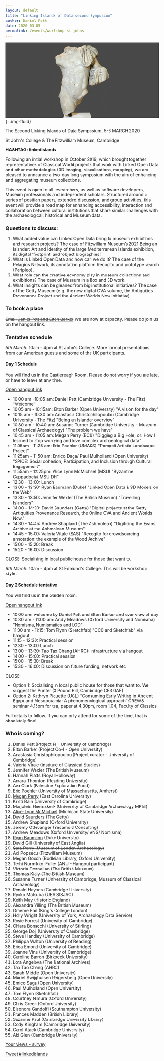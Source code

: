 ```yaml
---
layout: default
title: "Linking Islands of Data second Symposium"
author: Daniel Pett
date: 2020-03-05
permalink: /events/workshop-st-johns
---
```

![](/images/layouts/dionysus.jpg){: .img-fluid}

The Second Linking Islands of Data Symposium, 5-6 MARCH 2020

St John's College & The Fitzwilliam Museum, Cambridge

**HASHTAG: linkedislands**

Following an initial workshop in October 2019, which brought together representatives
of Classical World projects that work with Linked Open Data and other methodologies
(3D imaging, visualisations, mapping), we are pleased to announce a two-day long
symposium with the aim of enhancing and aggregating museum collections.

This event is open to all researchers, as well as software developers, Museum professionals and independent scholars.
Structured around a series of position papers, extended discussion, and group activities,
this event will provide a road map for enhancing accessibility, interaction and
collaboration between cultural institutions that share similar challenges with
the archaeological, historical and Museum data.

### Questions to discuss:
1. What added value can Linked Open Data bring to museum exhibitions and research
projects? The case of Fitzwilliam Museum’s 2021 Being an Islander: Art and Identity
of the large Mediterranean Islands exhibition, its digital ‘footprint’ and ‘object biographies’.
2. What is Linked Open Data and how can we do it? The case of the Pelagios Network,
its annotation platform Recogito and prototype search (Peripleo).
3. What role can the creative economy play in museum collections and exhibitions?
The case of Museum in a Box and 3D work.
4. What insights can be gleaned from big institutional initiatives? The case of
the Getty Museum (e.g. the new digital CVA volume, the Antiquities Provenance
Project and the Ancient Worlds Now initiative)

### To book a place

~~Email [Daniel Pett and Elton Barker](mailto:dejp3@cam.ac.uk,elton.barker@open.ac.uk)~~
We are now at capacity. Please do join us on the hangout link. 

### Tentative schedule

*5th March:* 10am - 4pm at St John's College. More formal presentations from our American guests and some of the UK participants.  

#### Day 1 Schedule


You will find us in the Castlereagh Room. Please do not worry if you are late, or have to leave at any time.

[Open hangout link](https://meet.google.com/tnt-pnpn-dpj)


* 10:00 am -10:05 am: Daniel Pett (Cambridge University - The Fitz) "Welcome"
* 10:05 am - 10:15am: Elton Barker (Open University) "A vision for the day"
* 10:15 am - 10:30 am: Anastasia Christophilopoulou (Cambridge University - The Fitz) "Being an Islander overview"
* 10:30 am - 10:40 am: Susanne Turner (Cambridge University - Museum of Classical Archaeology) "The problem we have"
* 10:45 am - 11:05 am: Megan Perry (ECU) "Digging a Big Hole, or: How I learned to stop worrying and love complex archaeological data"
* 11:05am - 11:25 am: Eric Poehler (UMASS) "Pompeii Artistic Landscape Project"
* 11:25am - 11:50 am: Enrico Daga/ Paul Mulholland (Open University) "SPICE: Social cohesion, Participation, and Inclusion through Cultural Engagement"
* 11:55am - 12:25pm: Alice Lynn McMichael (MSU) "Byzantine Cappadocia/ MSU DH"
* 12:30 - 13:00: Lunch
* 13:00 - 13:30: Ryan Baumann (Duke) "Linked Open Data & 3D Models on the Web"
* 13:30 - 13:50: Jennifer Wexler (The British Museum) "Travelling Islanders"
* 14:00 - 14:30: David Saunders (Getty) "Digital projects at the Getty: Antiquities Provenance Research, the Online CVA and Ancient Worlds Now."
* 14:30 - 14:45: Andrew Shapland (The Ashmolean) "Digitising the Evans Archive at the Ashmolean Museum"
* 14:45 - 15:00: Valeria Vitale (SAS) "Recogito for crowdsourcing annotation: the example of the Wood Archive"
* 15:00 - 15:20: Break
* 15:20 - 16:00: Discussion

CLOSE: Socialising in local public house for those that want to.

*6th March:* 10am - 4pm at St Edmund's College. This will be workshop style.

#### Day 2 Schedule tentative

You will find us in the Garden room. 

[Open hangout link](https://meet.google.com/pnt-qnts-udg)

* 10:00 am: welcome by Daniel Pett and Elton Barker and over view of day
* 10:30 am - 11:00 am: Andy Meadows (Oxford University and Nomisma) "Nomisma, Numismatics and LOD"
* 11:00 am - 11:15: Tom Flynn (Sketchfab) "CC0 and Sketchfab" via hangout 
* 11:15 - 12:30: Practical session
* 12:30 - 13:00 Lunch
* 13:00 - 13:30: Tao Tao Chang (AHRC): Infrastructure via hangout
* 14:00 - 15:00: Practical session
* 15:00 - 15:30: Break
* 15:30 - 16:00: Discussion on future funding, network etc

CLOSE: 

* Option 1: Socialising in local public house for those that want to. We suggest the Punter (3 Pound Hill, Cambridge CB3 0AE)
* Option 2: Kathryn Piquette (UCL) “Consuming Early Writing in Ancient Egypt and Mesopotamia: A phenomenological approach” CREWS seminar 4.15pm for tea, paper at 4.30pm, room 1.04, Faculty of Classics

<script src="https://gist.github.com/portableant/a112cf3a176ee0fa7faeecf75517bc45.js"></script>

Full details to follow. If you can only attend for some of the time, that is absolutely fine!

### Who is coming?

1. Daniel Pett (Project PI - University of Cambridge)
2. Elton Barker (Project Co-I - Open University)
3. Anastasia Christophilopoulou (Project curator - University of Cambridge)
4. Valeria Vitale (Institute of Classical Studies)
5. Jennifer Wexler (The British Museum)
6. Hannah Platts (Royal Holloway)
7. Amara Thornton (Reading University)
8. Ava Clark (Palestine Exploration Fund)
9. [Eric Poehler](https://www.umass.edu/classics/member/eric-poehler) (University of Massachusetts, Amherst)
10. [Megan Perry](https://anthropology.ecu.edu/megan-perry/) (East Carolina University)
11. Kristi Bain (University of Cambridge)
12. Marjolein Heemskerk (University of Cambridge Archaeology MPhil)
13. [Alice-Lynn McMichael](http://digitalhumanities.msu.edu/people/alice-lynn-mcmichael/) (Michigan State University)
14. [David Saunders](https://blogs.getty.edu/iris/author/dsaunders/) (The Getty)
15. Andrew Shapland (Oxford University)
16. Jeremy Ottevanger (Sesamoid Consulting)
17. Andrew Meadows (Oxford University/ ANS/ Nomisma)
18. [Ryan Baumann](https://library.duke.edu/about/directory/staff/ryan.baumann) (Duke University)
19. David Gill (University of East Anglia)
20. ~~Sara Perry (Museum of London Archaeology)~~
21. Adi Popsecu (Fitzwilliam Museum)
22. Megan Gooch (Bodleian Library, Oxford University)
23. Terhi Nurmikko-Fuller (ANU - Hangout participant)
24. Victoria Donnellan (The British Museum)
25. ~~Thomas Kiely (The British Museum)~~
26. Susanne Turner (University of Cambridge, Museum of Classical Archaeology)
27. Ronald Haynes (Cambridge University)
28. Ryoko Matsuba (UEA SISJAC)
29. Keith May (Historic England)
30. Alexandra Villing (The British Museum)
31. Graeme Earl (King's College London)
32. Holly Wright (University of York, Archaeology Data Service)
33. Rosie Forrest (University of Cambridge)
34. Chiara Bonacchi (University of Stirling)
35. George Doji (University of Cambridge)
36. Steve Handley (University of Cambridge)
37. Philippa Walton (University of Reading)
38. Erica Emond (University of Cambridge)
39. Joanne Vine (University of Cambridge)
40. Caroline Barron (Birkbeck University)
41. Lora Angelova (The National Archives)
42. Tao Tao Chang (AHRC)
43. Sarah Middle (Open University)
44. Muriel Swijghuisen Reigersberg (Open University)
45. Enrico Saga (Open University)
46. Paul Mulholland (Open University)
47. Tom Flynn (Sketchfab)
48. Courtney Nimura (Oxford University)
49. Chris Green (Oxford University)
50. Eleonora Gandolfi (Southampton University)
51. Frances Madden (British Library)
52. Suzanne Paul (Cambridge University Library)
53. Cody Kingham (Cambridge University) 
54. Carol Atack (Cambridge University)
55. Abi Glen (Cambridge University)

[Your views - survey](https://cambridge.eu.qualtrics.com/jfe/form/SV_0ALj2GhDp3k1UXz)

<a href="https://twitter.com/intent/tweet?button_hashtag=linkedislands&ref_src=twsrc%5Etfw" class="twitter-hashtag-button" data-show-count="false">Tweet #linkedislands</a><script async src="https://platform.twitter.com/widgets.js" charset="utf-8"></script>
